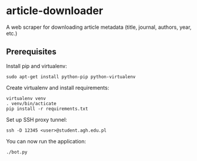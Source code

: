 article-downloader
==================

A web scraper for downloading article metadata (title, journal, authors, year, etc.)

Prerequisites
-------------
Install pip and virtualenv:

    sudo apt-get install python-pip python-virtualenv

Create virtualenv and install requirements:

    virtualenv venv
    . venv/bin/acticate
    pip install -r requirements.txt

Set up SSH proxy tunnel:

    ssh -D 12345 <user>@student.agh.edu.pl

You can now run the application:

    ./bot.py
